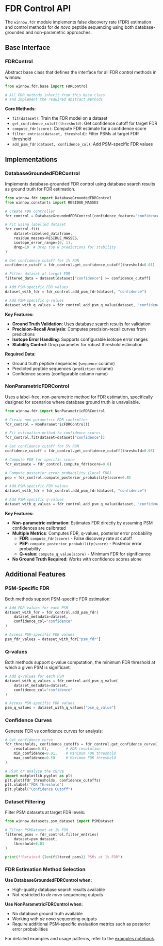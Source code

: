 # FDR Control API

The `winnow.fdr` module implements false discovery rate (FDR) estimation and control methods for *de novo* peptide sequencing using both database-grounded and non-parametric approaches.

## Base Interface

### FDRControl

Abstract base class that defines the interface for all FDR control methods in winnow.

```python
from winnow.fdr.base import FDRControl

# All FDR methods inherit from this base class
# and implement the required abstract methods
```

**Core Methods:**

- `fit(dataset)`: Train the FDR model on a dataset
- `get_confidence_cutoff(threshold)`: Get confidence cutoff for target FDR
- `compute_fdr(score)`: Compute FDR estimate for a confidence score
- `filter_entries(dataset, threshold)`: Filter PSMs at target FDR threshold
- `add_psm_fdr(dataset, confidence_col)`: Add PSM-specific FDR values

## Implementations

### DatabaseGroundedFDRControl

Implements database-grounded FDR control using database search results as ground truth for FDR estimation.

```python
from winnow.fdr import DatabaseGroundedFDRControl
from winnow.constants import RESIDUE_MASSES

# Create FDR controller
fdr_control = DatabaseGroundedFDRControl(confidence_feature="confidence")

# Fit using labelled dataset
fdr_control.fit(
    dataset=labelled_dataframe,
    residue_masses=RESIDUE_MASSES,
    isotope_error_range=(0, 1),
    drop=10  # Drop top N predictions for stability
)

# Get confidence cutoff for 1% FDR
confidence_cutoff = fdr_control.get_confidence_cutoff(threshold=0.01)

# Filter dataset at target FDR
filtered_data = dataset[dataset["confidence"] >= confidence_cutoff]

# Add PSM-specific FDR values
dataset_with_fdr = fdr_control.add_psm_fdr(dataset, "confidence")

# Add PSM-specific q-values
dataset_with_q_values = fdr_control.add_psm_q_value(dataset, "confidence")
```

**Key Features:**

- **Ground Truth Validation**: Uses database search results for validation
- **Precision-Recall Analysis**: Computes precision-recall curves from predictions
- **Isotope Error Handling**: Supports configurable isotope error ranges
- **Stability Control**: Drop parameter for robust threshold estimation

**Required Data:**

- Ground truth peptide sequences (`sequence` column)
- Predicted peptide sequences (`prediction` column)
- Confidence scores (configurable column name)

### NonParametricFDRControl

Uses a label-free, non-parametric method for FDR estimation, specifically designed for scenarios where database ground truth is unavailable.

```python
from winnow.fdr import NonParametricFDRControl

# Create non-parametric FDR controller
fdr_control = NonParametricFDRControl()

# Fit estimation method to confidence scores
fdr_control.fit(dataset=dataset["confidence"])

# Get confidence cutoff for 5% FDR
confidence_cutoff = fdr_control.get_confidence_cutoff(threshold=0.05)

# Compute FDR for specific score
fdr_estimate = fdr_control.compute_fdr(score=0.8)

# Compute posterior error probability (local FDR)
pep = fdr_control.compute_posterior_probability(score=0.8)

# Add PSM-specific FDR values
dataset_with_fdr = fdr_control.add_psm_fdr(dataset, "confidence")

# Add PSM-specific q-values
dataset_with_q_values = fdr_control.add_psm_q_value(dataset, "confidence")
```

**Key Features:**

- **Non-parametric estimation**: Estimates FDR directly by assuming PSM confidences are calibrated
- **Multiple Metrics**: Computes FDR, q-values, posterior error probability
    - **FDR**: `compute_fdr(score)` - False discovery rate at cutoff
    - **PEP**: `compute_posterior_probability(score)` - Posterior error probability
    - **Q-value**: `compute_q_value(score)` - Minimum FDR for significance
- **No Ground Truth Required**: Works with confidence scores alone

## Additional Features

### PSM-Specific FDR

Both methods support PSM-specific FDR estimation:

```python
# Add FDR values for each PSM
dataset_with_fdr = fdr_control.add_psm_fdr(
    dataset_metadata=dataset,
    confidence_col="confidence"
)

# Access PSM-specific FDR values
psm_fdr_values = dataset_with_fdr["psm_fdr"]
```

### Q-values

Both methods support q-value computation, the minimum FDR threshold at which a given PSM is significant.

```python
# Add q-values for each PSM
dataset_with_q_values = fdr_control.add_psm_q_value(
    dataset_metadata=dataset,
    confidence_col="confidence"
)

# Access PSM-specific FDR values
psm_q_values = dataset_with_q_values["psm_q_value"]
```

### Confidence Curves

Generate FDR vs confidence curves for analysis:

```python
# Get confidence curve
fdr_thresholds, confidence_cutoffs = fdr_control.get_confidence_curve(
    resolution=0.01,        # FDR resolution
    min_confidence=0.01,    # Minimum FDR threshold
    max_confidence=0.50     # Maximum FDR threshold
)

# Plot or analyse the curve
import matplotlib.pyplot as plt
plt.plot(fdr_thresholds, confidence_cutoffs)
plt.xlabel("FDR Threshold")
plt.ylabel("Confidence Cutoff")
```

### Dataset Filtering

Filter PSM datasets at target FDR levels:

```python
from winnow.datasets.psm_dataset import PSMDataset

# Filter PSMDataset at 1% FDR
filtered_psms = fdr_control.filter_entries(
    dataset=psm_dataset,
    threshold=0.01
)

print(f"Retained {len(filtered_psms)} PSMs at 1% FDR")
```

### FDR Estimation Method Selection

**Use DatabaseGroundedFDRControl when:**

- High-quality database search results available
- Not restricted to *de novo* sequencing outputs

**Use NonParametricFDRControl when:**

- No database ground truth available
- Working with *de novo* sequencing outputs
- Require additional PSM-specific evaluation metrics such as posterior error probabilities

For detailed examples and usage patterns, refer to the [examples notebook](https://github.com/instadeepai/winnow/blob/main/examples/getting_started_with_winnow.ipynb).
